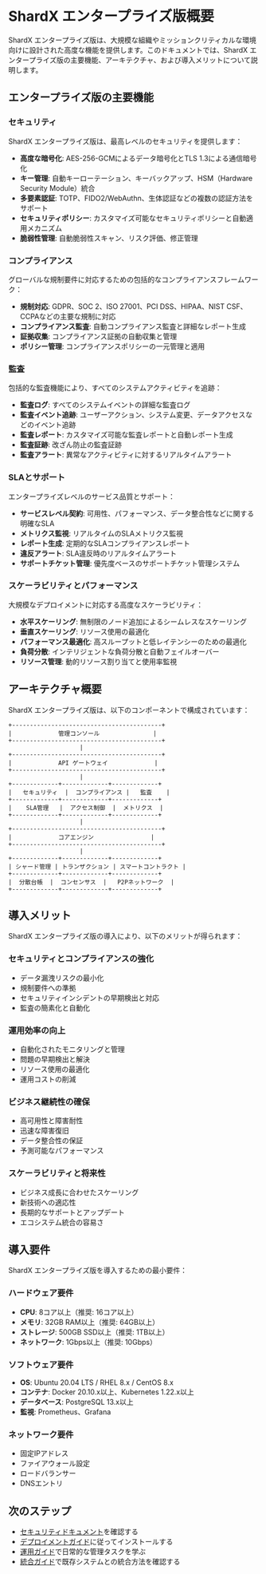 # ShardX エンタープライズ版概要

ShardX エンタープライズ版は、大規模な組織やミッションクリティカルな環境向けに設計された高度な機能を提供します。このドキュメントでは、ShardX エンタープライズ版の主要機能、アーキテクチャ、および導入メリットについて説明します。

## エンタープライズ版の主要機能

### セキュリティ

ShardX エンタープライズ版は、最高レベルのセキュリティを提供します：

- **高度な暗号化**: AES-256-GCMによるデータ暗号化とTLS 1.3による通信暗号化
- **キー管理**: 自動キーローテーション、キーバックアップ、HSM（Hardware Security Module）統合
- **多要素認証**: TOTP、FIDO2/WebAuthn、生体認証などの複数の認証方法をサポート
- **セキュリティポリシー**: カスタマイズ可能なセキュリティポリシーと自動適用メカニズム
- **脆弱性管理**: 自動脆弱性スキャン、リスク評価、修正管理

### コンプライアンス

グローバルな規制要件に対応するための包括的なコンプライアンスフレームワーク：

- **規制対応**: GDPR、SOC 2、ISO 27001、PCI DSS、HIPAA、NIST CSF、CCPAなどの主要な規制に対応
- **コンプライアンス監査**: 自動コンプライアンス監査と詳細なレポート生成
- **証拠収集**: コンプライアンス証拠の自動収集と管理
- **ポリシー管理**: コンプライアンスポリシーの一元管理と適用

### 監査

包括的な監査機能により、すべてのシステムアクティビティを追跡：

- **監査ログ**: すべてのシステムイベントの詳細な監査ログ
- **監査イベント追跡**: ユーザーアクション、システム変更、データアクセスなどのイベント追跡
- **監査レポート**: カスタマイズ可能な監査レポートと自動レポート生成
- **監査証跡**: 改ざん防止の監査証跡
- **監査アラート**: 異常なアクティビティに対するリアルタイムアラート

### SLAとサポート

エンタープライズレベルのサービス品質とサポート：

- **サービスレベル契約**: 可用性、パフォーマンス、データ整合性などに関する明確なSLA
- **メトリクス監視**: リアルタイムのSLAメトリクス監視
- **レポート生成**: 定期的なSLAコンプライアンスレポート
- **違反アラート**: SLA違反時のリアルタイムアラート
- **サポートチケット管理**: 優先度ベースのサポートチケット管理システム

### スケーラビリティとパフォーマンス

大規模なデプロイメントに対応する高度なスケーラビリティ：

- **水平スケーリング**: 無制限のノード追加によるシームレスなスケーリング
- **垂直スケーリング**: リソース使用の最適化
- **パフォーマンス最適化**: 高スループットと低レイテンシーのための最適化
- **負荷分散**: インテリジェントな負荷分散と自動フェイルオーバー
- **リソース管理**: 動的リソース割り当てと使用率監視

## アーキテクチャ概要

ShardX エンタープライズ版は、以下のコンポーネントで構成されています：

```
+------------------------------------------+
|             管理コンソール               |
+------------------------------------------+
                    |
+------------------------------------------+
|             API ゲートウェイ             |
+------------------------------------------+
                    |
+-------------+-------------+-------------+
|   セキュリティ  |  コンプライアンス |   監査    |
+-------------+-------------+-------------+
|    SLA管理   |  アクセス制御  |  メトリクス  |
+-------------+-------------+-------------+
                    |
+------------------------------------------+
|             コアエンジン                |
+------------------------------------------+
                    |
+-------------+-------------+-------------+
| シャード管理 | トランザクション | スマートコントラクト |
+-------------+-------------+-------------+
|  分散台帳  |  コンセンサス  |   P2Pネットワーク  |
+-------------+-------------+-------------+
```

## 導入メリット

ShardX エンタープライズ版の導入により、以下のメリットが得られます：

### セキュリティとコンプライアンスの強化

- データ漏洩リスクの最小化
- 規制要件への準拠
- セキュリティインシデントの早期検出と対応
- 監査の簡素化と自動化

### 運用効率の向上

- 自動化されたモニタリングと管理
- 問題の早期検出と解決
- リソース使用の最適化
- 運用コストの削減

### ビジネス継続性の確保

- 高可用性と障害耐性
- 迅速な障害復旧
- データ整合性の保証
- 予測可能なパフォーマンス

### スケーラビリティと将来性

- ビジネス成長に合わせたスケーリング
- 新技術への適応性
- 長期的なサポートとアップデート
- エコシステム統合の容易さ

## 導入要件

ShardX エンタープライズ版を導入するための最小要件：

### ハードウェア要件

- **CPU**: 8コア以上（推奨: 16コア以上）
- **メモリ**: 32GB RAM以上（推奨: 64GB以上）
- **ストレージ**: 500GB SSD以上（推奨: 1TB以上）
- **ネットワーク**: 1Gbps以上（推奨: 10Gbps）

### ソフトウェア要件

- **OS**: Ubuntu 20.04 LTS / RHEL 8.x / CentOS 8.x
- **コンテナ**: Docker 20.10.x以上、Kubernetes 1.22.x以上
- **データベース**: PostgreSQL 13.x以上
- **監視**: Prometheus、Grafana

### ネットワーク要件

- 固定IPアドレス
- ファイアウォール設定
- ロードバランサー
- DNSエントリ

## 次のステップ

- [セキュリティドキュメント](security/README.md)を確認する
- [デプロイメントガイド](deployment/README.md)に従ってインストールする
- [運用ガイド](operations/README.md)で日常的な管理タスクを学ぶ
- [統合ガイド](integration/README.md)で既存システムとの統合方法を確認する